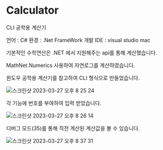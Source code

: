 # Calculator

CLI 공학용 계산기

언어 : C# 
환경 : .Net FrameWork 
개발 IDE : visual studio mac

기본적인 수학연산은 .NET 에서 지원해주는 api를 통해 계산했습니다.

MathNet.Numerics 사용하여 자연로그를 계산하였습니다.

윈도우 공학용 계산기를 참고하여 CLI 형식으로 만들었습니다.


![스크린샷 2023-03-27 오후 8 25 24](https://user-images.githubusercontent.com/101074004/227930785-b648edc6-5bf6-4772-a82b-3fad87570e7e.png)


각 기능에 번호를 부여하여 입력 받았습니다.



![스크린샷 2023-03-27 오후 8 26 14](https://user-images.githubusercontent.com/101074004/227931796-e31f8605-b2ab-4246-97ba-e615ac354a0b.png)


디버그 모드(35)를 통해 직전 계산된 계산값을 볼 수 있습니다.


![스크린샷 2023-03-27 오후 8 37 31](https://user-images.githubusercontent.com/101074004/227933080-ffa1d265-f3ee-4f8f-9b6e-51d593dc7a3b.png)



